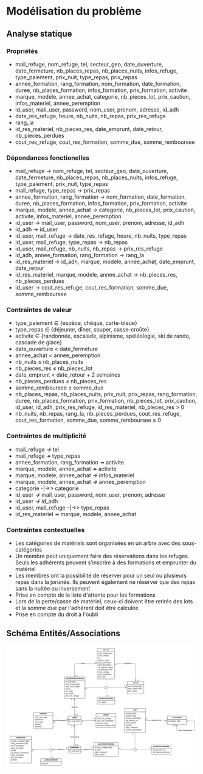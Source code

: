 # Modélisation du problème

## Analyse statique

### Propriétés
- mail_refuge, nom_refuge, tel, secteur_geo, date_ouverture, date_fermeture, nb_places_repas, nb_places_nuits, infos_refuge, type_paiement, prix_nuit, type_repas, prix_repas
- annee_formation, rang_formation, nom_formation, date_formation, duree, nb_places_formation, infos_formation, prix_formation, activite
- marque, modele, annee_achat, categorie, nb_pieces_lot, prix_caution, infos_materiel, annee_peremption
- id_user, mail_user, password, nom_user, prenom, adresse, id_adh
- date_res_refuge, heure, nb_nuits, nb_repas, prix_res_refuge
- rang_la
- id_res_materiel, nb_pieces_res, date_emprunt, date_retour, nb_pieces_perdues
- cout_res_refuge, cout_res_formation, somme_due, somme_remboursee

### Dépendances fonctionelles
- mail_refuge $\to$ nom_refuge, tel, secteur_geo, date_ouverture, date_fermeture, nb_places_repas, nb_places_nuits, infos_refuge, type_paiement, prix_nuit, type_repas
- mail_refuge, type_repas $\to$ prix_repas
- annee_formation, rang_formation $\to$ nom_formation, date_formation, duree, nb_places_formation, infos_formation, prix_formation, activite
- marque, modele, annee_achat $\to$ categorie, nb_pieces_lot, prix_caution, activite, infos_materiel, annee_peremption
- id_user $\to$ mail_user, password, nom_user, prenom, adresse, id_adh
- id_adh $\to$ id_user
- id_user, mail_refuge $\to$ date_res_refuge, heure, nb_nuits, type_repas
- id_user, mail_refuge, type_repas $\to$ nb_repas
- id_user, mail_refuge, nb_nuits, nb_repas $\to$ prix_res_refuge
- id_adh, annee_formation, rang_formation $\to$ rang_la
- id_res_materiel $\to$ id_adh, marque, modele, annee_achat, date_emprunt, date_retour
- id_res_materiel, marque, modele, annee_achat $\to$ nb_pieces_res, nb_pieces_perdues
- id_user $\to$ cout_res_refuge, cout_res_formation, somme_due, somme_remboursee

### Contraintes de valeur
- type_paiement $\in$ {espèce, chèque, carte-bleue}
- type_repas $\in$ {déjeuner, dîner, souper, casse-croûte}
- activite $\in$ {randonnée, escalade, alpinisme, spéléologie, ski de rando, cascade de glace}
- date_ouverture < date_fermeture
- annee_achat < annee_peremption
- nb_nuits ≤ nb_places_nuits
- nb_pieces_res ≤ nb_pieces_lot
- date_emprunt < date_retour + 2 semaines
- nb_pieces_perdues ≤ nb_pieces_res
- somme_remboursee ≤ somme_due
- nb_places_repas, nb_places_nuits, prix_nuit, prix_repas, rang_formation, duree, nb_places_formation, prix_formation, nb_pieces_lot, prix_caution, id_user, id_adh, prix_res_refuge, id_res_materiel, nb_pieces_res > 0
- nb_nuits, nb_repas, rang_la, nb_pieces_perdues, cout_res_refuge, cout_res_formation, somme_due, somme_remboursee ≥ 0

### Contraintes de multiplicité
- mail_refuge $\nrightarrow$ tel
- mail_refuge $\twoheadrightarrow$ type_repas
- annee_formation, rang_formation $\twoheadrightarrow$ activite
- marque, modele, annee_achat $\twoheadrightarrow$ activite
- marque, modele, annee_achat $\nrightarrow$ infos_materiel
- marque, modele, annee_achat $\nrightarrow$ annee_peremption
- categorie -|->> categorie
- id_user $\nrightarrow$ mail_user, password, nom_user, prenom, adresse
- id_user $\nrightarrow$ id_adh
- id_user, mail_refuge -|->> type_repas
- id_res_materiel $\twoheadrightarrow$ marque, modele, annee_achat

### Contraintes contextuelles
- Les catégories de matériels sont organisées en un arbre avec des sous-catégories
- Un membre peut uniquement faire des réservations dans les refuges. Seuls les adhérents peuvent s'inscrire à des formations et emprunter du matériel
- Les membres ont la possibilité de réserver pour un seul ou plusieurs repas dans la jorunée. Ils peuvent également ne réserver que des repas sans la nuitée ou inversement
- Prise en compte de la liste d'attente pour les formations
- Lors de la perte/casse de matériel, ceux-ci doivent être retirés des lots et la somme due par l'adhérent doit être calculée
- Prise en compte du droit à l'oubli

## Schéma Entités/Associations

[![Schéma Entités/Associations](./schema-ea.png "Schéma Entités/Associations")](https://lucid.app/lucidchart/d2b8bb44-d24a-4599-b568-6898c1b309ea/edit?viewport_loc=-3250%2C-644%2C3188%2C1676%2C0_0&invitationId=inv_f91eb197-61a8-4c7f-8a35-ea307b3efd57)